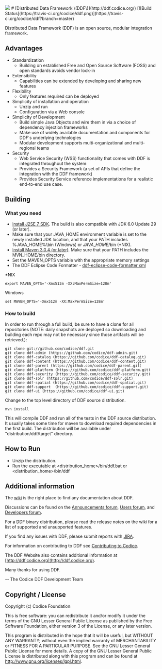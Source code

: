 <!--
/*
 * Copyright (c) Codice Foundation
 *
 * This is free software: you can redistribute it and/or modify it under the terms of the GNU Lesser General Public License as published by the Free Software Foundation, either
 * version 3 of the License, or any later version. 
 *
 * This program is distributed in the hope that it will be useful, but WITHOUT ANY WARRANTY; without even the implied warranty of MERCHANTABILITY or FITNESS FOR A PARTICULAR PURPOSE.
 * See the GNU Lesser General Public License for more details. A copy of the GNU Lesser General Public License is distributed along with this program and can be found at
 * <http://www.gnu.org/licenses/lgpl.html>.
 */
-->
<img src="https://tools.codice.org/wiki/download/attachments/3047458/ddf.jpg"/>
# [Distributed Data Framework \(DDF\)](http://ddf.codice.org/)
[![Build Status](https://travis-ci.org/codice/ddf.png)](https://travis-ci.org/codice/ddf?branch=master)


Distributed Data Framework (DDF) is an open source, modular integration framework. 

## Advantages
 * Standardization
    - Building on established Free and Open Source Software (FOSS) and open standards avoids vendor lock-in
 * Extensibility
    - Capabilities can be extended by developing and sharing new features
 * Flexibility
    - Only features required can be deployed
 * Simplicity of installation and operation
    - Unzip and run
    - Configuration via a Web console
 * Simplicity of Development
    - Build simple Java Objects and wire them in via a choice of dependency injection frameworks
    - Make use of widely available documentation and components for DDF's underlying technologies
    - Modular development supports multi-organizational and multi-regional teams
 * Security
    - Web Service Security (WSS) functionality that comes with DDF is integrated throughout the system
    - Provides a Security Framework (a set of APIs that define the integration with the DDF framework)
    - Provides Security Service reference implementations for a realistic end-to-end use case.
 
## Building
### What you need ###
* [Install J2SE 7 SDK](http://www.oracle.com/technetwork/java/javase/downloads/index.html). The build is also compatible with JDK 6.0 Update 29 \(or later\).
* Make sure that your JAVA\_HOME environment variable is set to the newly installed JDK location, and that your PATH includes %JAVA\_HOME%\bin (Windows) or $JAVA\_HOME$/bin (\*NIX).
* [Install Maven 3.0.4 \(or later\)](http://maven.apache.org/download.html). Make sure that your PATH includes the MVN\_HOME/bin directory.
* Set the MAVEN_OPTS variable with the appropriate memory settings
* The DDF Eclipse Code Formatter - [ddf-eclipse-code-formatter.xml](https://github.com/codice/ddf-support/blob/master/support-checkstyle/src/main/resources/ddf-eclipse-code-formatter.xml)

*NIX
```
export MAVEN_OPTS='-Xmx512m -XX:MaxPermSize=128m'
```
Windows
```
set MAVEN_OPTS='-Xmx512m -XX:MaxPermSize=128m'
```


### How to build ###
In order to run through a full build, be sure to have a clone for all repositories (NOTE: daily snapshots are deployed so downloading and building each repo may not be necessary since those artifacts will be retrieved.):

```
git clone git://github.com/codice/ddf.git
git clone ddf-admin (https://github.com/codice/ddf-admin.git)
git clone ddf-catalog (https://github.com/codice/ddf-catalog.git)
git clone ddf-content (https://github.com/codice/ddf-content.git)
git clone ddf-parent (https://github.com/codice/ddf-parent.git)
git clone ddf-platform (https://github.com/codice/ddf-platform.git)
git clone ddf-security (https://github.com/codice/ddf-security.git)
git clone ddf-solr (https://github.com/codice/ddf-solr.git)
git clone ddf-spatial (https://github.com/codice/ddf-spatial.git)
git clone ddf-support  (https://github.com/codice/ddf-support.git)
git clone ddf-ui (https://github.com/codice/ddf-ui.git)
```
Change to the top level directory of DDF source distribution.

```
mvn install
```

This will compile DDF and run all of the tests in the DDF source distribution. It usually takes some time for maven to download required dependencies in the first build.
The distribution will be available under "distribution/ddf/target" directory.

## How to Run
* Unzip the distribution. 
* Run the executable at <distribution_home>/bin/ddf.bat or <distribution_home>/bin/ddf

## Additional information
The [wiki](https://tools.codice.org/wiki/display/DDF) is the right place to find any documentation about DDF.

Discussions can be found on the [Announcements forum](http://groups.google.com/group/ddf-announcements),  [Users forum](http://groups.google.com/group/ddf-users), and  [Developers forum](http://groups.google.com/group/ddf-developers).

For a DDF binary distribution, please read  the release notes on the wiki for a list of supported and unsupported features.

If you find any issues with DDF, please submit reports with [JIRA](https://tools.codice.org/jira/browse/DDF).

For information on contributing to DDF see [Contributing to Codice](http://www.codice.org/contributing).

The DDF Website also contains additional information at [http://ddf.codice.org](http://ddf.codice.org).

Many thanks for using DDF.

-- The Codice DDF Development Team

## Copyright / License
Copyright (c) Codice Foundation
 
This is free software: you can redistribute it and/or modify it under the terms of the GNU Lesser General Public License 
as published by the Free Software Foundation, either version 3 of the License, or any later version. 
 
This program is distributed in the hope that it will be useful, but WITHOUT ANY WARRANTY; without even the implied warranty of MERCHANTABILITY or FITNESS FOR A PARTICULAR PURPOSE.
See the GNU Lesser General Public License for more details. A copy of the GNU Lesser General Public License is distributed along with this program and can be found at
<http://www.gnu.org/licenses/lgpl.html>.
 
